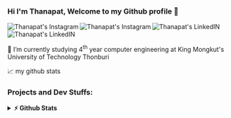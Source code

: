 ### Hi I'm Thanapat, Welcome to my Github profile 👋

<a href="https://www.facebook.com/thanapat.jaipram/">
  <img align="left" alt="Thanapat's Instagram" src="https://img.shields.io/badge/Facebook-1877F2?style=for-the-badge&logo=facebook&logoColor=white" />
</a>
<a href="https://www.instagram.com/ttnp2254/">
  <img align="left" alt="Thanapat's Instagram" src="https://img.shields.io/badge/Instagram-E4405F?style=for-the-badge&logo=instagram&logoColor=white" />
</a>

<a href="https://www.linkedin.com/in/jthanapat/">
  <img align="left" alt="Thanapat's LinkedIN"  src="https://img.shields.io/badge/LinkedIn-0077B5?style=for-the-badge&logo=linkedin&logoColor=white" />
</a>
<a href="mailto:thanapat2402@gmail.com">
  <img align="left" alt="Thanapat's LinkedIN"  src="https://img.shields.io/badge/Gmail-D14836?style=for-the-badge&logo=gmail&logoColor=white" />
</a>



</br>
</br>
<p>🌱 I’m currently studying 4<sup>th</sup> year computer engineering at King Mongkut's University of Technology Thonburi </p>

<!--
**thanapat2402/thanapat2402** is a ✨ _special_ ✨ repository because its `README.md` (this file) appears on your GitHub profile.

Here are some ideas to get you started:

- 🔭 I’m currently working on ...
- 🌱 I’m currently learning ...
- 👯 I’m looking to collaborate on ...
- 🤔 I’m looking for help with ...
- 💬 Ask me about ...
- 📫 How to reach me: ...
- 😄 Pronouns: ...
- ⚡ Fun fact: ...
-->
📈 my github stats
</br>

### Projects and Dev Stuffs:

<details>	
  <summary><b>⚡ Github Stats</b></summary>

 <br />
 <p align="center">
 <img  height="180em" src="https://github-readme-stats.vercel.app/api?username=thanapat2402&show_icons=true&theme=gotham" alt="thanapat" />
 <img  height="180em" src="https://github-readme-stats.vercel.app/api/top-langs/?username=thanapat2402&layout=compact&theme=gotham" alt="thanapat" />
</p>
</details>


